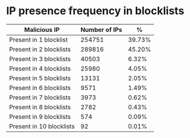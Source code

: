 # IP presence frequency in blocklists
| Malicious IP | Number of IPs | % |
|----|----|----|
| Present in 1 blocklist | 254751 | 39.73% |
| Present in 2 blocklists | 289816 | 45.20% |
| Present in 3 blocklists | 40503 | 6.32% |
| Present in 4 blocklists | 25980 | 4.05% |
| Present in 5 blocklists | 13131 | 2.05% |
| Present in 6 blocklists | 9571 | 1.49% |
| Present in 7 blocklists | 3973 | 0.62% |
| Present in 8 blocklists | 2782 | 0.43% |
| Present in 9 blocklists | 574 | 0.09% |
| Present in 10 blocklists | 92 | 0.01% |
